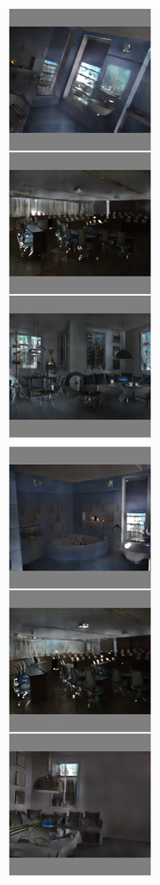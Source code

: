 <img src="https://github.com/MrShumnov/deep-render/blob/master/examples/results/01_res_true.png" alt="drawing" width="256"/> <img src="https://github.com/MrShumnov/deep-render/blob/master/examples/results/08_res_true.png" alt="drawing" width="256"/> <img src="https://github.com/MrShumnov/deep-render/blob/master/examples/results/03_res_true.png" alt="drawing" width="256"/> 

<img src="https://github.com/MrShumnov/deep-render/blob/master/examples/results/02_res_true.png" alt="drawing" width="256"/> <img src="https://github.com/MrShumnov/deep-render/blob/master/examples/results/09_res_true.png" alt="drawing" width="256"/> <img src="https://github.com/MrShumnov/deep-render/blob/master/examples/results/04_res_true.png" alt="drawing" width="256"/>
